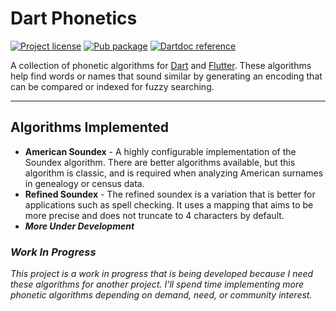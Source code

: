 # Dart Phonetics

[![Project license](https://img.shields.io/badge/license-Apache%202.0-informational)](http://www.apache.org/licenses/LICENSE-2.0)
[![Pub package](https://img.shields.io/pub/v/dart_phonetics)](https://pub.dev/packages/dart_phonetics)
[![Dartdoc reference](https://img.shields.io/badge/dartdoc-reference-blue)](https://pub.dev/documentation/dart_phonetics/latest/)

A collection of phonetic algorithms for [Dart](https://dart.dev/) and [Flutter](https://flutter.dev/). These algorithms help find words or names that sound similar by generating an encoding that can be compared or indexed for fuzzy searching.

----------------

## Algorithms Implemented

- **American Soundex** - A highly configurable implementation of the Soundex algorithm. There are better algorithms available, but this algorithm is classic, and is required when analyzing American surnames in genealogy or census data.
- **Refined Soundex** -  The refined soundex is a variation that is better for applications such as spell checking. It uses a mapping that aims to be more precise and does not truncate to 4 characters by default.
- ***More Under Development***


### _Work In Progress_

_This project is a work in progress that is being developed because I need these algorithms for another project. I'll spend time implementing more phonetic algorithms depending on demand, need, or community interest._

